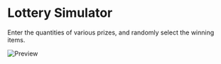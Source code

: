 # Lottery Simulator
Enter the quantities of various prizes, and randomly select the winning items.

![Preview](https://github.com/shenxingy/lottery/blob/main/Preview.png)
